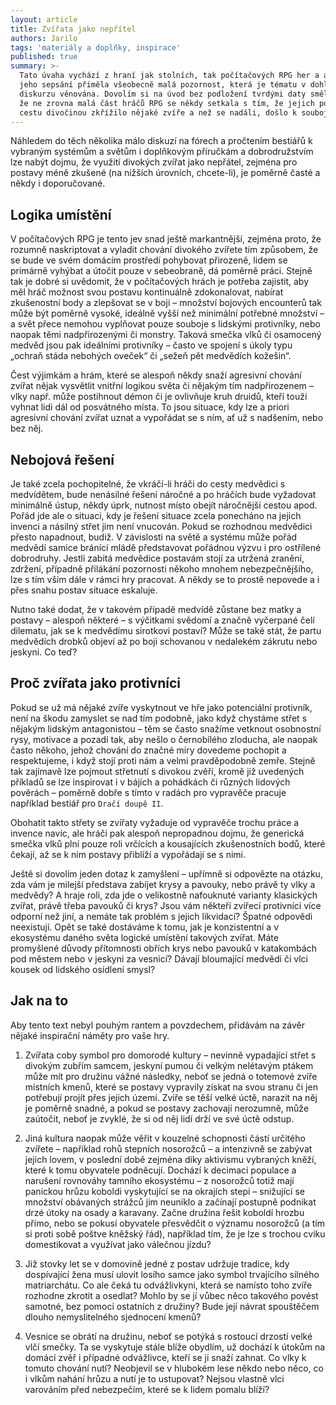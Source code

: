 ```yaml
---
layout: article
title: Zvířata jako nepřítel
authors: Jarilo
tags: 'materiály a doplňky, inspirace'
published: true
summary: >-
  Tato úvaha vychází z hraní jak stolních, tak počítačových RPG her a autora k
  jeho sepsání přiměla všeobecně malá pozornost, která je tématu v dohledatelném
  diskurzu věnována. Dovolím si na úvod bez podložení tvrdými daty směle tvrdit,
  že ne zrovna malá část hráčů RPG se někdy setkala s tím, že jejich postavám
  cestu divočinou zkřížilo nějaké zvíře a než se nadáli, došlo k souboji.
---
```

Náhledem do těch několika málo diskuzí na fórech a pročtením bestiářů k vybraným systémům a světům i doplňkovým příručkám a dobrodružstvím lze nabýt dojmu, že využití divokých zvířat jako nepřátel, zejména pro postavy méně zkušené (na nižších úrovních, chcete-li), je poměrně časté a někdy i doporučované.

## Logika umístění

V počítačových RPG je tento jev snad ještě markantnější, zejména proto, že rozumně naskriptovat a vyladit chování divokého zvířete tím způsobem, že se bude ve svém domácím prostředí pohybovat přirozeně, lidem se primárně vyhýbat a útočit pouze v sebeobraně, dá poměrně práci. Stejně tak je dobré si uvědomit, že v počítačových hrách je potřeba zajistit, aby měl hráč možnost svou postavu kontinuálně zdokonalovat, nabírat zkušenostní body a zlepšovat se v boji – množství bojových encounterů tak může být poměrně vysoké, ideálně vyšší než minimální potřebné množství – a svět přece nemohou vyplňovat pouze souboje s lidskými protivníky, nebo naopak těmi nadpřirozenými či monstry. Taková smečka vlků či osamocený medvěd jsou pak ideálními protivníky – často ve spojení s úkoly typu „ochraň stáda nebohých oveček“ či „sežeň pět medvědích kožešin“.

Čest výjimkám a hrám, které se alespoň někdy snaží agresivní chování zvířat nějak vysvětlit vnitřní logikou světa či nějakým tím nadpřirozenem – vlky např. může postihnout démon či je ovlivňuje kruh druidů, kteří touží vyhnat lidi dál od posvátného místa. To jsou situace, kdy lze a priori agresivní chování zvířat uznat a vypořádat se s ním, ať už s nadšením, nebo bez něj.

## Nebojová řešení

Je také zcela pochopitelné, že vkráčí-li hráči do cesty medvědici s medvídětem, bude nenásilné řešení náročné a po hráčích bude vyžadovat minimálně ústup, někdy úprk, nutnost místo obejít náročnější cestou apod. Pořád jde ale o situaci, kdy je řešení situace zcela ponecháno na jejich invenci a násilný střet jim není vnucován. Pokud se rozhodnou medvědici přesto napadnout, budiž. V závislosti na světě a systému může pořád medvědí samice bránící mládě představovat pořádnou výzvu i pro ostřílené dobrodruhy. Jestli zabitá medvědice postavám stojí za utržená zranění, zdržení, případně přilákání pozornosti někoho mnohem nebezpečnějšího, lze s tím vším dále v rámci hry pracovat. A někdy se to prostě nepovede a i přes snahu postav situace eskaluje. 

Nutno také dodat, že v takovém případě medvídě zůstane bez matky a postavy – alespoň některé – s výčitkami svědomí a značně vyčerpané čelí dilematu, jak se k medvědímu sirotkovi postaví? Může se také stát, že partu medvědích drobků objeví až po boji schovanou v nedalekém zákrutu nebo jeskyni. Co teď? 

## Proč zvířata jako protivníci

Pokud se už má nějaké zvíře vyskytnout ve hře jako potenciální protivník, není na škodu zamyslet se nad tím podobně, jako když chystáme střet s nějakým lidským antagonistou – těm se často snažíme vetknout osobnostní rysy, motivace a pozadí tak, aby nešlo o černobílého zloducha, ale naopak často někoho, jehož chování do značné míry dovedeme pochopit a respektujeme, i když stojí proti nám a velmi pravděpodobně zemře. Stejně tak zajímavě lze pojmout střetnutí s divokou zvěří, kromě již uvedených příkladů se lze inspirovat i v bájích a pohádkách či různých lidových pověrách – poměrně dobře s tímto v radách pro vypravěče pracuje například bestiář pro `Dračí doupě II`.

Obohatit takto střety se zvířaty vyžaduje od vypravěče trochu práce a invence navíc, ale hráči pak alespoň nepropadnou dojmu, že generická smečka vlků plní pouze roli vrčících a kousajících zkušenostních bodů, které čekají, až se k nim postavy přiblíží a vypořádají se s nimi.

Ještě si dovolím jeden dotaz k zamyšlení – upřímně si odpovězte na otázku, zda vám je milejší představa zabíjet krysy a pavouky, nebo právě ty vlky a medvědy? A hraje roli, zda jde o velikostně nafouknuté varianty klasických zvířat, právě třeba pavouků či krys? Jsou vám někteří zvířecí protivníci více odporní než jiní, a nemáte tak problém s jejich likvidací? Špatné odpovědi neexistují. Opět se také dostáváme k tomu, jak je konzistentní a v ekosystému daného světa logické umístění takových zvířat. Máte promyšlené důvody přítomnosti obřích krys nebo pavouků v katakombách pod městem nebo v jeskyni za vesnicí? Dávají bloumající medvědi či vlci kousek od lidského osídlení smysl? 

## Jak na to

Aby tento text nebyl pouhým rantem a povzdechem, přidávám na závěr nějaké inspirační náměty pro vaše hry.

1. Zvířata coby symbol pro domorodé kultury – nevinně vypadající střet s divokým zubřím samcem, jeskyní pumou či velkým nelétavým ptákem může mít pro družinu vážné následky, neboť se jedná o totemové zvíře místních kmenů, které se postavy vypravily získat na svou stranu či jen potřebují projít přes jejich území. Zvíře se těší velké úctě, narazit na něj je poměrně snadné, a pokud se postavy zachovají nerozumně, může zaútočit, neboť je zvyklé, že si od něj lidí drží ve své úctě odstup. 

2. Jiná kultura naopak může věřit v kouzelné schopnosti částí určitého zvířete – například rohů stepních nosorožců – a intenzivně se zabývat jejich lovem, v poslední době zejména díky aktivismu vybraných kněží, které k tomu obyvatele podněcují. Dochází k decimaci populace a narušení rovnováhy tamního ekosystému – z nosorožců totiž mají panickou hrůzu koboldi vyskytující se na okrajích stepi – snižující se množství obávaných strážců jim neuniklo a začínají postupně podnikat drzé útoky na osady a karavany. Začne družina řešit koboldí hrozbu přímo, nebo se pokusí obyvatele přesvědčit o významu nosorožců (a tím si proti sobě poštve kněžský řád), například tím, že je lze s trochou cviku domestikovat a využívat jako válečnou jízdu?

3. Již stovky let se v domovině jedné z postav udržuje tradice, kdy dospívající žena musí ulovit losího samce jako symbol trvajícího silného matriarchátu. Co ale čeká tu odvážlivkyni, která se namísto toho zvíře rozhodne zkrotit a osedlat? Mohlo by se jí vůbec něco takového povést samotné, bez pomoci ostatních z družiny? Bude její návrat spouštěčem dlouho nemyslitelného sjednocení kmenů?

4. Vesnice se obrátí na družinu, neboť se potýká s rostoucí drzostí velké vlčí smečky. Ta se vyskytuje stále blíže obydlím, už dochází k útokům na domácí zvěř i případné odvážlivce, kteří se ji snaží zahnat. Co vlky k tomuto chování nutí? Neobjevil se v hlubokém lese někdo nebo něco, co i vlkům nahání hrůzu a nutí je to ustupovat? Nejsou vlastně vlci varováním před nebezpečím, které se k lidem pomalu blíží?
